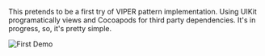 This pretends to be a first try of VIPER pattern implementation. Using UIKit programatically views and Cocoapods for third party dependencies.
It's in progress, so, it's pretty simple.

![First Demo](VIPER-Learning/OtherFiles/firstDemo.gif=500x500)

